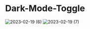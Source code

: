 # Dark-Mode-Toggle
 
![2023-02-19 (6)](https://user-images.githubusercontent.com/111579457/219951839-fb84069a-7e26-46b5-8bb9-b260a84d967a.png)
![2023-02-19 (7)](https://user-images.githubusercontent.com/111579457/219951842-0bcc7d88-b5c8-4644-b108-97e6c3656c07.png)
